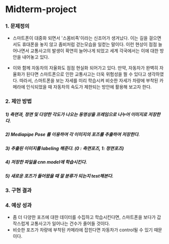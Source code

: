 # Midterm-project

### 1. 문제정의 
- 스마트폰이 대중화 되면서 '스몸비족'이라는 신조어가 생겨났다. 이는 길을 걸으면서도 휴대폰을 놓지 않고 좀비처럼 걷는모습을 일컫는 말이다. 
이런 현상이 점점 늘어나면서 교통사고의 발생이 확연히 늘어나게 되었고 세계 각국에서는 이에 대한 방안을 내어놓고 있다. 

- 이와 함께 자동차의 자율화도 점점 현실화 되어가고 있다. 만약, 자동차가 완벽히 자율화가 된다면 스마트폰으로 인한 교통사고는 더욱 위험성을 띌 수 있다고 생각하였다. 
따라서, 스마트폰을 보는 자세를 미리 학습시켜 비슷한 자세가 차량에 부착된 카메라에 인식되었을 때 자동차의 속도가 제한되는 방안에 활용해 보고자 한다. 

### 2. 제안 방법 
##### 1) 측면과, 정면 및 다양한 각도가 나오는 동영상을 프레임으로 나누어 이미지로 저장한다. 
##### 2) Mediapipe Pose 를 이용하여 각 이미지의 포즈를 추출하여 저장한다.
##### 3) 추출된 이미지를 labeling 해준다.  (0 : 측면포즈, 1: 정면포즈)
##### 4) 저장한 파일을 cnn model에 학습시킨다. 
##### 5) 새로운 포즈가 들어왔을 때 잘 분류가 되는지 test해본다. 

### 3. 구현 결과 


### 4. 예상 성과 
- 좀 더 다양한 포즈에 대한 데이터를 수집하고 학습시킨다면, 스마트폰을 보다가 갑작스럽게 교통사고가 일어나는 건수가 줄어들 것이다. 
- 비슷한 포즈가 차량에 부착된 카메라에 잡힌다면 자동차가 control될 수 있기 때문이다. 
